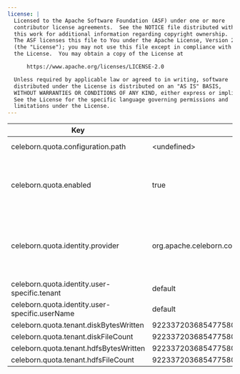 ```yaml
---
license: |
  Licensed to the Apache Software Foundation (ASF) under one or more
  contributor license agreements.  See the NOTICE file distributed with
  this work for additional information regarding copyright ownership.
  The ASF licenses this file to You under the Apache License, Version 2.0
  (the "License"); you may not use this file except in compliance with
  the License.  You may obtain a copy of the License at

      https://www.apache.org/licenses/LICENSE-2.0

  Unless required by applicable law or agreed to in writing, software
  distributed under the License is distributed on an "AS IS" BASIS,
  WITHOUT WARRANTIES OR CONDITIONS OF ANY KIND, either express or implied.
  See the License for the specific language governing permissions and
  limitations under the License.
---
```


<!--begin-include-->
| Key | Default | isDynamic | Description | Since | Deprecated |
| --- | ------- | --------- | ----------- | ----- | ---------- |
| celeborn.quota.configuration.path | &lt;undefined&gt; | false | Quota configuration file path. The file format should be yaml. Quota configuration file template can be found under conf directory. | 0.2.0 |  | 
| celeborn.quota.enabled | true | false | When Master side set true, Celeborn master will enable QuotaManager checking quota.When client side set true, before registering shuffle, LifecycleManager will request to Master checking if current user have enough quota space, if cluster don't have enough quota space for current user, fallback to Spark's default shuffle. | 0.2.0 |  | 
| celeborn.quota.identity.provider | org.apache.celeborn.common.identity.DefaultIdentityProvider | false | IdentityProvider class name. Default class is `org.apache.celeborn.common.identity.DefaultIdentityProvider`. Optional values: org.apache.celeborn.common.identity.HadoopBasedIdentityProvider user name will be obtained by UserGroupInformation.getUserName; org.apache.celeborn.common.identity.DefaultIdentityProvider user name and tenant id are default values or user-specific values. | 0.2.0 |  | 
| celeborn.quota.identity.user-specific.tenant | default | false | Tenant id if celeborn.quota.identity.provider is org.apache.celeborn.common.identity.DefaultIdentityProvider. | 0.3.0 |  | 
| celeborn.quota.identity.user-specific.userName | default | false | User name if celeborn.quota.identity.provider is org.apache.celeborn.common.identity.DefaultIdentityProvider. | 0.3.0 |  | 
| celeborn.quota.tenant.diskBytesWritten | 9223372036854775807 | true | Quota dynamic configuration for written disk bytes. | 0.5.0 |  | 
| celeborn.quota.tenant.diskFileCount | 9223372036854775807 | true | Quota dynamic configuration for written disk file count. | 0.5.0 |  | 
| celeborn.quota.tenant.hdfsBytesWritten | 9223372036854775807 | true | Quota dynamic configuration for written hdfs bytes. | 0.5.0 |  | 
| celeborn.quota.tenant.hdfsFileCount | 9223372036854775807 | true | Quota dynamic configuration for written hdfs file count. | 0.5.0 |  | 
<!--end-include-->
